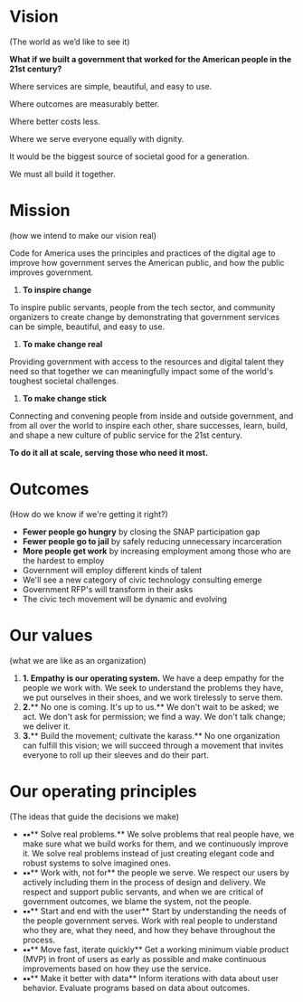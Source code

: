 # Vision
 (The world as we’d like to see it)

**What if we built a government that worked for the American people in the 21st century?**

Where services are simple, beautiful, and easy to use.

Where outcomes are measurably better.

Where better costs less.

Where we serve everyone equally with dignity.

It would be the biggest source of societal good for a generation.

We must all build it together.

# Mission
(how we intend to make our vision real)

Code for America uses the principles and practices of the digital age to improve how government serves the American public, and how the public improves government.

1. **To inspire change**

To inspire public servants, people from the tech sector, and community organizers to create change by demonstrating that government services can be simple, beautiful, and easy to use.

1. **To make change real**

Providing government with access to the resources and digital talent they need so that together we can meaningfully impact some of the world&#39;s toughest societal challenges.

1. **To make change stick**

Connecting and convening people from inside and outside government, and from all over the world to inspire each other, share successes, learn, build, and shape a new culture of public service for the 21st century.

**To do it all at scale, serving those who need it most.**

# Outcomes
(How do we know if we're getting it right?)

* **Fewer people go hungry** by closing the SNAP participation gap
* **Fewer people go to jail** by safely reducing unnecessary incarceration
* **More people get work** by increasing employment among those who are the hardest to employ
* Government will employ different kinds of talent
* We'll see a new category of civic technology consulting emerge
* Government RFP&#39;s will transform in their asks
* The civic tech movement will be dynamic and evolving

# Our values
(what we are like as an organization)

1. **1. Empathy is our operating system.** We have a deep empathy for the people we work with. We seek to understand the problems they have, we put ourselves in their shoes, and we work tirelessly to serve them.
2. **2.**** No one is coming. It&#39;s up to us.** We don&#39;t wait to be asked; we act. We don&#39;t ask for permission; we find a way. We don&#39;t talk change; we deliver it.
3. **3.**** Build the movement; cultivate the karass.** No one organization can fulfill this vision; we will succeed through a movement that invites everyone to roll up their sleeves and do their part.

# Our operating principles
(The ideas that guide the decisions we make)

- **▪▪**** Solve real problems.** We solve problems that real people have, we make sure what we build works for them, and we continuously improve it. We solve real problems instead of just creating elegant code and robust systems to solve imagined ones.
- **▪▪**** Work with, not for** the people we serve. We respect our users by actively including them in the process of design and delivery. We respect and support public servants, and when we are critical of government outcomes, we blame the system, not the people.
- **▪▪**** Start and end with the user**
Start by understanding the needs of the people government serves. Work with real people to understand who they are, what they need, and how they behave throughout the process.
- **▪▪**** Move fast, iterate quickly**
Get a working minimum viable product (MVP) in front of users as early as possible and make continuous improvements based on how they use the service.
- **▪▪**** Make it better with data**
Inform iterations with data about user behavior. Evaluate programs based on data about outcomes.

